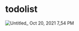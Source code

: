 # todolist

![Untitled_ Oct 20, 2021 7_54 PM](https://user-images.githubusercontent.com/82418945/138183660-b5a9778e-25c3-4f6d-9018-32192fdb57d9.gif)
